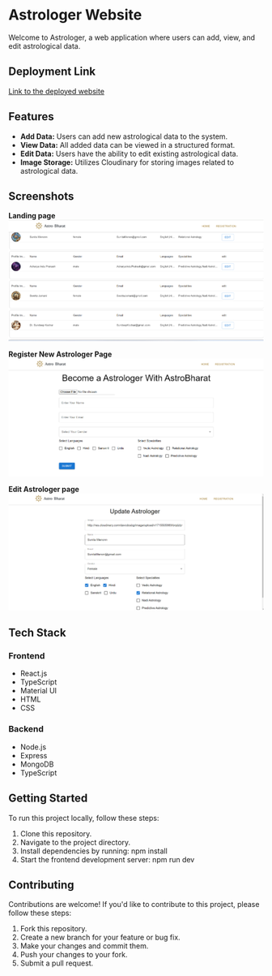 # Astrologer Website

Welcome to Astrologer, a web application where users can add, view, and edit astrological data.

## Deployment Link

[Link to the deployed website](https://astro-bharat-frontend.vercel.app/)

## Features

- **Add Data:** Users can add new astrological data to the system.
- **View Data:** All added data can be viewed in a structured format.
- **Edit Data:** Users have the ability to edit existing astrological data.
- **Image Storage:** Utilizes Cloudinary for storing images related to astrological data.

## Screenshots

**Landing page**
<img src="./src/assets/LandinPage.png" alt="Landing page"/>


**Register New Astrologer Page**
<img src="./src/assets/RegistrationPage.png" alt="Registration page"/>


**Edit Astrologer page**
<img src="./src/assets/updatePage.png" alt="Update page"/>


## Tech Stack

### Frontend
- React.js
- TypeScript
- Material UI
- HTML
- CSS

### Backend
- Node.js
- Express
- MongoDB
- TypeScript

## Getting Started

To run this project locally, follow these steps:

1. Clone this repository.
2. Navigate to the project directory.
3. Install dependencies by running: npm install
4. Start the frontend development server: npm run dev

## Contributing

Contributions are welcome! If you'd like to contribute to this project, please follow these steps:

1. Fork this repository.
2. Create a new branch for your feature or bug fix.
3. Make your changes and commit them.
4. Push your changes to your fork.
5. Submit a pull request.
   